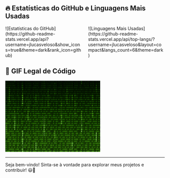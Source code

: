## 🔥 Estatísticas do GitHub e Linguagens Mais Usadas

<div style="display: flex; justify-content: space-between;">
  <div style="width: 48%;">
    ![Estatísticas do GitHub](https://github-readme-stats.vercel.app/api?username=jlucasveloso&show_icons=true&theme=dark&rank_icon=github)
  </div>
  <div style="width: 48%;">
    ![Linguagens Mais Usadas](https://github-readme-stats.vercel.app/api/top-langs/?username=jlucasveloso&layout=compact&langs_count=6&theme=dark)
  </div>
</div>

## 🎨 GIF Legal de Código

<img src="https://github.com/jlucasveloso/jlucasveloso/blob/main/matrix-code-animation-gif-free-animated-background-716.gif?raw=true" width="300" />

---

Seja bem-vindo! Sinta-se à vontade para explorar meus projetos e contribuir! 😃🚀
